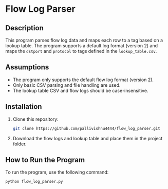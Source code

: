 # Flow Log Parser

## Description
This program parses flow log data and maps each row to a tag based on a lookup table. The program supports a default log format (version 2) and maps the `dstport` and `protocol` to tags defined in the `lookup_table.csv`.

## Assumptions
- The program only supports the default flow log format (version 2).
- Only basic CSV parsing and file handling are used.
- The lookup table CSV and flow logs should be case-insensitive.

## Installation
1. Clone this repository:
   ```bash
   git clone https://github.com/pallivishnu4444/flow_log_parser.git
   ```
2. Download the flow logs and lookup table and place them in the project folder.

## How to Run the Program
To run the program, use the following command:
```bash
python flow_log_parser.py

